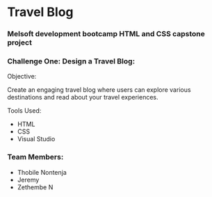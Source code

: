 # Travel Blog
### Melsoft development bootcamp HTML and CSS capstone project

<h3>Challenge One: Design a Travel Blog:</h3>
<p>Objective:</p>
<p>Create an engaging travel blog where users can explore various destinations and read about your travel experiences.</p>



<p>Tools Used:</p>

<ul>
    <li>HTML</li>
    <li>CSS</li>
    <li>Visual Studio</li>
</ul>


### Team Members:
- Thobile Nontenja 
- Jeremy 
- Zethembe N

